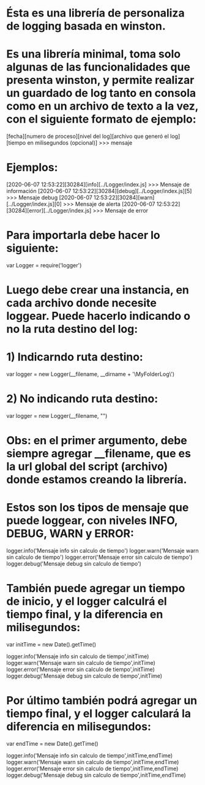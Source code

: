 
# Ésta es una librería de personaliza de logging basada en winston.
# Es una librería minimal, toma solo algunas de las funcionalidades que presenta winston, y permite realizar un guardado de log tanto en consola como en un archivo de texto a la vez, con el siguiente formato de ejemplo: 

[fecha][numero de proceso][nivel del log][archivo que generó el log][tiempo en milisegundos (opcional)] >>> mensaje

# Ejemplos: 

[2020-06-07 12:53:22][30284][info][../Logger/index.js] >>> Mensaje de información
[2020-06-07 12:53:22][30284][debug][../Logger/index.js][5] >>> Mensaje debug 
[2020-06-07 12:53:22][30284][warn][../Logger/index.js][0] >>> Mensaje de alerta 
[2020-06-07 12:53:22][30284][error][../Logger/index.js] >>> Mensaje de error 

# Para importarla debe hacer lo siguiente: 

var Logger = require('logger')

# Luego debe crear una instancia, en cada archivo donde necesite loggear. Puede hacerlo indicando o no la ruta destino del log: 

# 1) Indicarndo ruta destino: 

var logger = new Logger(__filename, __dirname + '\\MyFolderLog\\')

# 2) No indicando ruta destino: 

var logger = new Logger(__filename, "")

# Obs: en el primer argumento, debe siempre agregar __filename, que es la url global del script (archivo) donde estamos creando la librería.


# Estos son los tipos de mensaje que puede loggear, con niveles INFO, DEBUG, WARN y ERROR: 

  logger.info('Mensaje info sin calculo de tiempo')
  logger.warn('Mensaje warn sin calculo de tiempo')
  logger.error('Mensaje error sin calculo de tiempo')
  logger.debug('Mensaje debug sin calculo de tiempo')

  # También puede agregar un tiempo de inicio, y el logger calculrá el tiempo final, y la diferencia en milisegundos: 

  var initTime = new Date().getTime()

  logger.info('Mensaje info sin calculo de tiempo',initTime)
  logger.warn('Mensaje warn sin calculo de tiempo',initTime)
  logger.error('Mensaje error sin calculo de tiempo',initTime)
  logger.debug('Mensaje debug sin calculo de tiempo',initTime)

# Por último también podrá agregar un tiempo final, y el logger calculará la diferencia en milisegundos: 

  var endTime = new Date().getTime()

  logger.info('Mensaje info sin calculo de tiempo',initTime,endTime)
  logger.warn('Mensaje warn sin calculo de tiempo',initTime,endTime)
  logger.error('Mensaje error sin calculo de tiempo',initTime,endTime)
  logger.debug('Mensaje debug sin calculo de tiempo',initTime,endTime)
